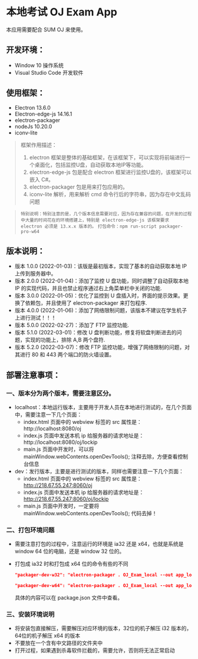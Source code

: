 # 本地考试 OJ Exam App

本应用需要配合 SUM OJ 来使用。

## 开发环境：

- Window 10 操作系统
- Visual Studio Code 开发软件

## 使用框架：

- Electron 13.6.0
- Electron-edge-js 14.16.1
- electron-packager 
- nodeJs 10.20.0
- iconv-lite

> 框架作用描述：
>
> 1. electron 框架是整体的基础框架，在该框架下，可以实现将前端进行一个桌面化，包括监控U盘，自动获取本地IP等功能。
> 2. electron-edge-js 包是配合 electron 框架进行监控U盘的，该框架可以嵌入 C#。
> 3. electron-packager 包是用来打包应用的。
> 4. iconv-lite 解析，用来解析 cmd 命令行后的字符串，因为存在中文乱码问题

> `特别说明：特别注意的是，几个版本信息需要对应，因为存在兼容的问题，在开发的过程中大量的时间花在的环境搭建上，特别是 electron-edge-js 该框架要求 electron 必须是 13.x.x 版本的。`
> `打包命令：npm run-script packager-pro-w64 `

## 版本说明：

- 版本 1.0.0 (2022-01-03)：该版是最初版本，实现了基本的自动获取本地 IP 上传到服务器中。
- 版本 2.0.0 (2022-01-04)：添加了监控 U 盘功能，同时调整了自动获取本地 IP 的实现代码，并且也禁止程序通过右上角菜单栏中关闭的功能.
- 版本 3.0.0 (2022-01-05)：优化了监控到 U 盘插入时，界面的提示效果。更换了依赖包，并且使用了 electron-packager 来打包程序.
- 版本 4.0.0 (2022-01-06)：添加了网络限制问题，该版本不建议在学生机子上进行测试！！！
- 版本 5.0.0 (2022-02-27)：添加了 FTP 监控功能.
- 版本 5.1.0 (2022-03-01)：修改 U 盘判断功能，修复将软盘判断进去的问题，实现的功能上，排除 A,B 两个盘符.
- 版本 5.2.0 (2022-03-07)：修改 FTP 监控功能，增强了网络限制的问题，对其进行 80 和 443 两个端口的防火墙设置。

## 部署注意事项：

### 一、版本分为两个版本，需要注意区分。

- localhost：本地运行版本，主要用于开发人员在本地进行测试的，在几个页面中，需要注意一下几个页面：
  - index.html 页面中的 webview 标签的 src 属性是：http://localhost:8080/oj 
  - index.js 页面中发送本机 ip 给服务器的请求地址是：http://localhost:8080/oj/lockip
  - main.js 页面中开发时，可以将 mainWindow.webContents.openDevTools(); 注释去除，方便查看控制台信息
- dev：发行版本，主要是进行测试的版本，同样也需要注意一下几个页面：
  - index.html 页面中的 webview 标签的 src 属性是：http://218.67.55.247:8060/oj
  - index.js 页面中发送本机 ip 给服务器的请求地址是：http://218.67.55.247:8060/oj/lockip
  - main.js 页面中开发时，一定要将 mainWindow.webContents.openDevTools(); 代码去掉！

### 二、打包环境问题

- 需要注意打包的过程中，注意运行的环境是 ia32 还是 x64，也就是系统是 window 64 位的电脑，还是 window 32 位的。

- 打包成 ia32 时和打包成 x64 位的命令有些的不同

  ```json
  "packager-dev-w32": "electron-packager . OJ_Exam_local --out app_local --platform=win32 --arch=ia32 --overwrite --icon=./icon/favicon.ico --electron-version=13.6.0",
  
  "packager-dev-w64": "electron-packager . OJ_Exam_local --out app_local --arch=x64 --overwrite --icon=./icon/favicon.ico --electron-version=13.6.0",
  ```

  具体的内容可以在 package.json 文件中查看。

### 三、安装环境说明

- 将安装包直接解压，需要解压对应环境的版本，32位的机子解压 i32 版本的，64位的机子解压 x64 的版本
- 不要放在一个含有中文路径的文件夹中
- 打开过程，如果遇到杀毒软件拦截的，需要允许，否则将无法正常启动


